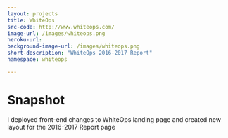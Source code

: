 ```yaml
---
layout: projects
title: WhiteOps
src-code: http://www.whiteops.com/
image-url: /images/whiteops.png
heroku-url:
background-image-url: /images/whiteops.png
short-description: "WhiteOps 2016-2017 Report"
namespace: whiteops

---
```


Snapshot
========

I deployed front-end changes to WhiteOps landing page and created new layout for the 2016-2017 Report page
